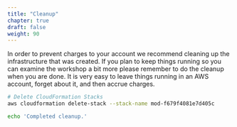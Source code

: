```yaml
---
title: "Cleanup"
chapter: true
draft: false
weight: 90
---
```


In order to prevent charges to your account we recommend cleaning up the infrastructure that was created. If you plan to keep things running so you can examine the workshop a bit more please remember to do the cleanup when you are done. It is very easy to leave things running in an AWS account, forget about it, and then accrue charges.

```bash
# Delete CloudFormation Stacks
aws cloudformation delete-stack --stack-name mod-f679f4081e7d405c

echo 'Completed cleanup.'
```